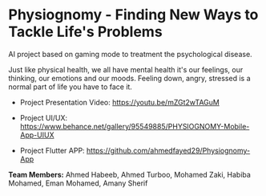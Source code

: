 # Physiognomy - Finding New Ways to Tackle Life's Problems

AI project based on gaming mode to treatment the psychological disease. 

Just like physical health, we all have mental health it's our feelings, our thinking, our emotions and our moods. 
Feeling down, angry, stressed is a normal part of life you have to face it.

- Project Presentation Video: https://youtu.be/mZGt2wTAGuM

- Project UI/UX: https://www.behance.net/gallery/95549885/PHYSIOGNOMY-Mobile-App-UIUX
 
- Project Flutter APP: https://github.com/ahmedfayed29/Physiognomy-App

**Team Members:** Ahmed Habeeb, Ahmed Turboo, Mohamed Zaki, Habiba Mohamed, Eman Mohamed, Amany Sherif
